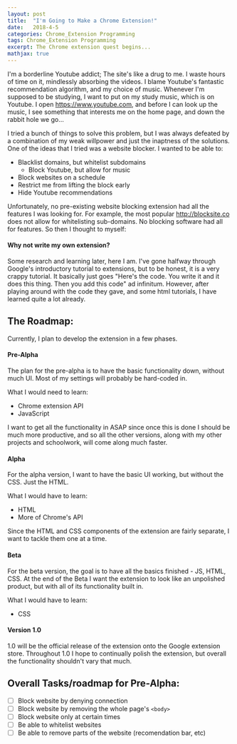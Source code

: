 ```yaml
---
layout: post
title:  "I'm Going to Make a Chrome Extension!"
date:   2018-4-5
categories: Chrome_Extension Programming
tags: Chrome_Extension Programming
excerpt: The Chrome extension quest begins...
mathjax: true
---
```


I'm a borderline Youtube addict; The site's like a drug to me. I waste hours of time on it, mindlessly absorbing the videos. I blame Youtube's fantastic recommendation algorithm, and my choice of music. Whenever I'm supposed to be studying, I want to put on my study music, which is on Youtube. I open <https://www.youtube.com>, and before I can look up the music, I see something that interests me on the home page, and down the rabbit hole we go...

I tried a bunch of things to solve this problem, but I was always defeated by a combination of my weak willpower and just the inaptness of the solutions. One of the ideas that I tried was a website blocker. I wanted to be able to:

* Blacklist domains, but whitelist subdomains
	* Block Youtube, but allow for music
* Block websites on a schedule
* Restrict me from lifting the block early
* Hide Youtube recommendations

Unfortunately, no pre-existing website blocking extension had all the features I was looking for. For example, the most popular <http://blocksite.co> does not allow for whitelisting sub-domains. No blocking software had all for features. So then I thought to myself:

#### Why not write my own extension?

Some research and learning later, here I am. I've gone halfway through Google's introductory tutorial to extensions, but to be honest, it is a very crappy tutorial. It basically just goes "Here's the code. You write it and it does this thing. Then you add this code" ad infinitum. However, after playing around with the code they gave, and some html tutorials, I have learned quite a lot already.

## The Roadmap:
Currently, I plan to develop the extension in a few phases.
#### Pre-Alpha
The plan for the pre-alpha is to have the basic functionality down, without much UI. Most of my settings will probably be hard-coded in.

What I would need to learn:
* Chrome extension API
* JavaScript

I want to get all the functionality in ASAP since once this is done I should be much more productive, and so all the other versions, along with my other projects and schoolwork, will come along much faster.

#### Alpha
For the alpha version, I want to have the basic UI working, but without the CSS. Just the HTML.

What I would have to learn:
* HTML
* More of Chrome's API

Since the HTML and CSS components of the extension are fairly separate, I want to tackle them one at a time.

#### Beta
For the beta version, the goal is to have all the basics finished - JS, HTML, CSS. At the end of the Beta I want the extension to look like an unpolished product, but with all of its functionality built in. 

What I would have to learn:
* CSS

#### Version 1.0
1.0 will be the official release of the extension onto the Google extension store. Throughout 1.0 I hope to continually polish the extension, but overall the functionality shouldn't vary that much. 

## Overall Tasks/roadmap for Pre-Alpha:
- [ ] Block website by denying connection
- [ ] Block website by removing the whole page's ```<body>```
- [ ] Block website only at certain times
- [ ] Be able to whitelist websites
- [ ] Be able to remove parts of the website (recomendation bar, etc)
